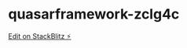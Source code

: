 # quasarframework-zclg4c

[Edit on StackBlitz ⚡️](https://stackblitz.com/edit/quasarframework-zclg4c)
